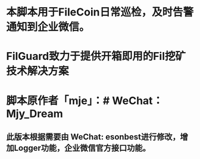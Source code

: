 # 本脚本用于FileCoin日常巡检，及时告警通知到企业微信。
# FilGuard致力于提供开箱即用的Fil挖矿技术解决方案
# 脚本原作者「mje」：# WeChat：Mjy_Dream
## 此版本根据需要由 WeChat: esonbest进行修改，增加Logger功能，企业微信官方接口功能。
